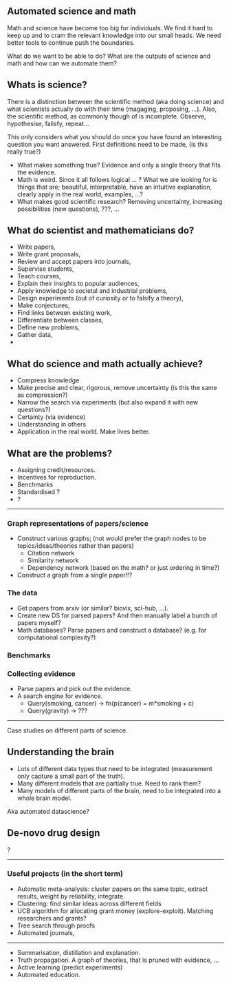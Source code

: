 ## Automated science and math

Math and science have become too big for individuals. We find it hard to keep up and to cram the relevant knowledge into our small heads. We need better tools to continue push the boundaries.


What do we want to be able to do? What are the outputs of science and math and how can we automate them?

## Whats is science?

There is a distinction between the scientific method (aka doing science) and what scientists actually do with their time (magaging, proposing, ...). 
Also, the scientific method, as commonly though of is incomplete. 
Observe, hypothesise, falisfy, repeat...

This only considers what you should do once you have found an interesting question you want answered. First definitions need to be made, (is this really true?) 

* What makes something true? Evidence and only a single theory that fits the evidence.
* Math is weird. Since it all follows logical ... ? What we are looking for is things that are; beautiful, interpretable, have an intuitive explanation, clearly apply in the real world, examples, ...?
* What makes good scientific research? Removing uncertainty, increasing possibilities (new questions), ???, ...


## What do scientist and mathematicians do?


* Write papers,
* Write grant proposals,
* Review and accept papers into journals, 
* Supervise students,
* Teach courses,
* Explain their insights to popular audiences,
* Apply knowledge to societal and industrial problems,
* Design experiments (out of curiosity or to falsify a theory),
* Make conjectures,
* Find links between existing work,
* Differentiate between classes,
* Define new problems,
* Gather data,
* 

## What do science and math actually achieve?

* Compress knowledge
* Make precise and clear, rigorous, remove uncertainty (is this the same as compression?)
* Narrow the search via experiments (but also expand it with new questions?)
* Certainty (via evidence)
* Understanding in others
* Application in the real world. Make lives better.

## What are the problems?

* Assigning credit/resources.
* Incentives for reproduction.
* Benchmarks
* Standardised ?
* ?


***

### Graph representations of papers/science

* Construct various graphs; (not would prefer the graph nodes to be topics/ideas/theories rather than papers)
  * Citation network
  * Similarity network
  * Dependency network (based on the math? or just ordering in time?)
* Construct a graph from a single paper!!?


### The data

* Get papers from arxiv (or similar? biovix, sci-hub, ...).
* Create new DS for parsed papers? And then manually label a bunch of papers myself?
* Math databases? Parse papers and construct a database? (e.g. for computational complexity?)


### Benchmarks


### Collecting evidence

* Parse papers and pick out the evidence. 
* A search engine for evidence. 
  * Query(smoking, cancer) -> fn(p(cancer) = m\*smoking + c)
  * Query(gravity) -> ???

***

Case studies on different parts of science.

## Understanding the brain

* Lots of different data types that need to be integrated (measurement only capture a small part of the truth).
* Many different models that are partially true. Need to rank them?
* Many models of different parts of the brain, need to be integrated into a whole brain model.

Aka automated datascience?

## De-novo drug design

?


***


### Useful projects (in the short term)

* Automatic meta-analysis: cluster papers on the same topic, extract results, weight by reliability, integrate.
* Clustering: find similar ideas across different fields
* UCB algorithm for allocating grant money (explore-exploit). Matching researchers and grants?
* Tree search through proofs
* Automated journals,

***

* Summarisation, distillation and explanation.
* Truth propagation. A graph of theories, that is pruned with evidence, ...
* Active learning (predict experiments)
* Automated education.



